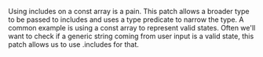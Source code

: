 Using includes on a const array is a pain. This patch allows a broader type to be passed to includes and uses a type predicate to narrow the type. A common example is using a const array to represent valid states. Often we'll want to check if a generic string coming from user input is a valid state, this patch allows us to use .includes for that.